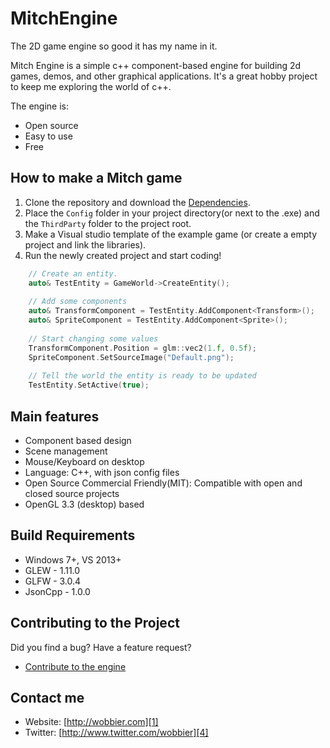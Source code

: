 # MitchEngine
The 2D game engine so good it has my name in it.

Mitch Engine is a simple c++ component-based engine for building 2d games, demos, and other graphical applications.
It's a great hobby project to keep me exploring the world of c++.

The engine is:

  * Open source
  * Easy to use
  * Free

How to make a Mitch game
-----------------------

1. Clone the repository and download the [Dependencies][2].
2. Place the `Config` folder in your project directory(or next to the .exe) and the `ThirdParty` folder to the project root.
3. Make a Visual studio template of the example game (or create a empty project and link the libraries).
4. Run the newly created project and start coding!

```cpp
	// Create an entity.
	auto& TestEntity = GameWorld->CreateEntity();
    
	// Add some components
	auto& TransformComponent = TestEntity.AddComponent<Transform>();
	auto& SpriteComponent = TestEntity.AddComponent<Sprite>();
    
	// Start changing some values
	TransformComponent.Position = glm::vec2(1.f, 0.5f);
	SpriteComponent.SetSourceImage("Default.png");
    
	// Tell the world the entity is ready to be updated
	TestEntity.SetActive(true);
```

Main features
-------------
   * Component based design
   * Scene management
   * Mouse/Keyboard on desktop
   * Language: C++, with json config files
   * Open Source Commercial Friendly(MIT): Compatible with open and closed source projects
   * OpenGL 3.3 (desktop) based

Build Requirements
------------------

* Windows 7+, VS 2013+
* GLEW - 1.11.0
* GLFW - 3.0.4
* JsonCpp - 1.0.0

Contributing to the Project
--------------------------------

Did you find a bug? Have a feature request?

  * [Contribute to the engine][3]

Contact me
----------

   * Website: [http://wobbier.com][1]
   * Twitter: [http://www.twitter.com/wobbier][4]

[1]: http://www.wobbier.com "My Portfolio"
[2]: https://dl.dropboxusercontent.com/u/14759830/Portfolio/MitchEngine/EngineDeps.7z "Download Dependencies"
[3]: https://github.com/wobbier/MitchEngine/issues "GitHub Issues"
[4]: http://www.twitter.com/wobbier "Twitter"